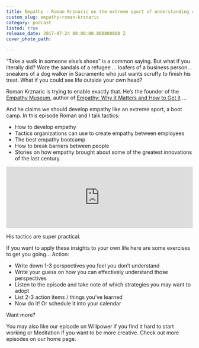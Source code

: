 ```yaml
---
title: Empathy - Roman Krznaric on the extreme sport of understanding others
custom_slug: empathy-roman-krznaric
category: podcast
listed: true
release_date: 2017-07-24 00:00:00.000000000 Z
cover_photo_path: 

---
```

“Take a walk in someone else’s shoes” is a common saying. But what if you literally did? Wore the sandals of a refugee … loafers of a business person… sneakers of a dog walker in Sacramento who just wants scruffy to finish his treat. What if you could see life outside your own head?
 
Roman Krznaric is trying to enable exactly that. He’s the founder of the [Empathy Museum](http://www.empathymuseum.com/), author of [Empathy: Why it Matters and How to Get it](https://www.amazon.com/Empathy-Why-Matters-How-Get/dp/0399171401) …

And he claims we should develop empathy like an extreme sport, a boot camp. In this episode Roman and I talk tactics:

* How to develop empathy 
* Tactics organizations can use to create empathy between employees
* The best empathy bootcamp
* How to break barriers between people
* Stories on how empathy brought about some of the greatest innovations of the last century.

<iframe width="100%" height="166" scrolling="no" frameborder="no" src="https://w.soundcloud.com/player/?url=https%3A//api.soundcloud.com/tracks/246456347&amp;auto_play=false&amp;hide_related=false&amp;show_comments=true&amp;show_user=true&amp;show_reposts=false&amp;visual=true"></iframe>
 
His tactics are super practical.

If you want to apply these insights to your own life here are some exercises to get you going… Action:

* Write down 1-3 perspectives you feel you don’t understand
* Write your guess on how you can effectively understand those perspectives
* Listen to the episode and take note of which strategies you may want to adopt
* List 2-3 action items / things you’ve learned
* Now do it! Or schedule it into your calendar

Want more?

You may also like our episode on Willpower if you find it hard to start working or Meditation if you want to be more creative. Check out more episodes on our home page.
